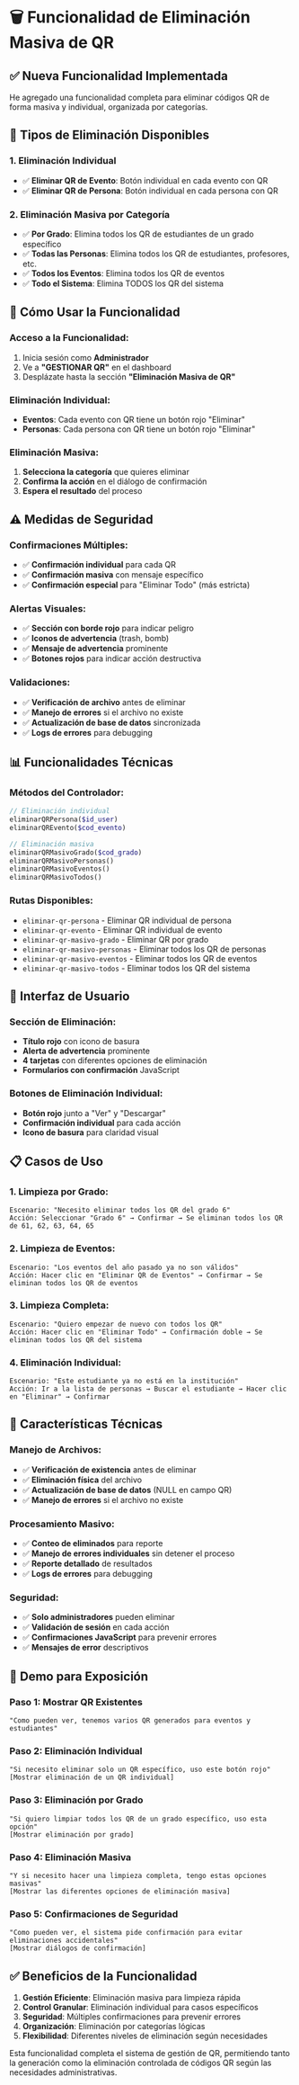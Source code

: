 # 🗑️ Funcionalidad de Eliminación Masiva de QR

## ✅ **Nueva Funcionalidad Implementada**

He agregado una funcionalidad completa para eliminar códigos QR de forma masiva y individual, organizada por categorías.

## 🎯 **Tipos de Eliminación Disponibles**

### **1. Eliminación Individual**
- ✅ **Eliminar QR de Evento**: Botón individual en cada evento con QR
- ✅ **Eliminar QR de Persona**: Botón individual en cada persona con QR

### **2. Eliminación Masiva por Categoría**
- ✅ **Por Grado**: Elimina todos los QR de estudiantes de un grado específico
- ✅ **Todas las Personas**: Elimina todos los QR de estudiantes, profesores, etc.
- ✅ **Todos los Eventos**: Elimina todos los QR de eventos
- ✅ **Todo el Sistema**: Elimina TODOS los QR del sistema

## 🚀 **Cómo Usar la Funcionalidad**

### **Acceso a la Funcionalidad:**
1. Inicia sesión como **Administrador**
2. Ve a **"GESTIONAR QR"** en el dashboard
3. Desplázate hasta la sección **"Eliminación Masiva de QR"**

### **Eliminación Individual:**
- **Eventos**: Cada evento con QR tiene un botón rojo "Eliminar"
- **Personas**: Cada persona con QR tiene un botón rojo "Eliminar"

### **Eliminación Masiva:**
1. **Selecciona la categoría** que quieres eliminar
2. **Confirma la acción** en el diálogo de confirmación
3. **Espera el resultado** del proceso

## ⚠️ **Medidas de Seguridad**

### **Confirmaciones Múltiples:**
- ✅ **Confirmación individual** para cada QR
- ✅ **Confirmación masiva** con mensaje específico
- ✅ **Confirmación especial** para "Eliminar Todo" (más estricta)

### **Alertas Visuales:**
- ✅ **Sección con borde rojo** para indicar peligro
- ✅ **Iconos de advertencia** (trash, bomb)
- ✅ **Mensaje de advertencia** prominente
- ✅ **Botones rojos** para indicar acción destructiva

### **Validaciones:**
- ✅ **Verificación de archivo** antes de eliminar
- ✅ **Manejo de errores** si el archivo no existe
- ✅ **Actualización de base de datos** sincronizada
- ✅ **Logs de errores** para debugging

## 📊 **Funcionalidades Técnicas**

### **Métodos del Controlador:**
```php
// Eliminación individual
eliminarQRPersona($id_user)
eliminarQREvento($cod_evento)

// Eliminación masiva
eliminarQRMasivoGrado($cod_grado)
eliminarQRMasivoPersonas()
eliminarQRMasivoEventos()
eliminarQRMasivoTodos()
```

### **Rutas Disponibles:**
- `eliminar-qr-persona` - Eliminar QR individual de persona
- `eliminar-qr-evento` - Eliminar QR individual de evento
- `eliminar-qr-masivo-grado` - Eliminar QR por grado
- `eliminar-qr-masivo-personas` - Eliminar todos los QR de personas
- `eliminar-qr-masivo-eventos` - Eliminar todos los QR de eventos
- `eliminar-qr-masivo-todos` - Eliminar todos los QR del sistema

## 🎨 **Interfaz de Usuario**

### **Sección de Eliminación:**
- **Título rojo** con icono de basura
- **Alerta de advertencia** prominente
- **4 tarjetas** con diferentes opciones de eliminación
- **Formularios con confirmación** JavaScript

### **Botones de Eliminación Individual:**
- **Botón rojo** junto a "Ver" y "Descargar"
- **Confirmación individual** para cada acción
- **Icono de basura** para claridad visual

## 📋 **Casos de Uso**

### **1. Limpieza por Grado:**
```
Escenario: "Necesito eliminar todos los QR del grado 6"
Acción: Seleccionar "Grado 6" → Confirmar → Se eliminan todos los QR de 61, 62, 63, 64, 65
```

### **2. Limpieza de Eventos:**
```
Escenario: "Los eventos del año pasado ya no son válidos"
Acción: Hacer clic en "Eliminar QR de Eventos" → Confirmar → Se eliminan todos los QR de eventos
```

### **3. Limpieza Completa:**
```
Escenario: "Quiero empezar de nuevo con todos los QR"
Acción: Hacer clic en "Eliminar Todo" → Confirmación doble → Se eliminan todos los QR del sistema
```

### **4. Eliminación Individual:**
```
Escenario: "Este estudiante ya no está en la institución"
Acción: Ir a la lista de personas → Buscar el estudiante → Hacer clic en "Eliminar" → Confirmar
```

## 🔧 **Características Técnicas**

### **Manejo de Archivos:**
- ✅ **Verificación de existencia** antes de eliminar
- ✅ **Eliminación física** del archivo
- ✅ **Actualización de base de datos** (NULL en campo QR)
- ✅ **Manejo de errores** si el archivo no existe

### **Procesamiento Masivo:**
- ✅ **Conteo de eliminados** para reporte
- ✅ **Manejo de errores individuales** sin detener el proceso
- ✅ **Reporte detallado** de resultados
- ✅ **Logs de errores** para debugging

### **Seguridad:**
- ✅ **Solo administradores** pueden eliminar
- ✅ **Validación de sesión** en cada acción
- ✅ **Confirmaciones JavaScript** para prevenir errores
- ✅ **Mensajes de error** descriptivos

## 🎯 **Demo para Exposición**

### **Paso 1: Mostrar QR Existentes**
```
"Como pueden ver, tenemos varios QR generados para eventos y estudiantes"
```

### **Paso 2: Eliminación Individual**
```
"Si necesito eliminar solo un QR específico, uso este botón rojo"
[Mostrar eliminación de un QR individual]
```

### **Paso 3: Eliminación por Grado**
```
"Si quiero limpiar todos los QR de un grado específico, uso esta opción"
[Mostrar eliminación por grado]
```

### **Paso 4: Eliminación Masiva**
```
"Y si necesito hacer una limpieza completa, tengo estas opciones masivas"
[Mostrar las diferentes opciones de eliminación masiva]
```

### **Paso 5: Confirmaciones de Seguridad**
```
"Como pueden ver, el sistema pide confirmación para evitar eliminaciones accidentales"
[Mostrar diálogos de confirmación]
```

## ✅ **Beneficios de la Funcionalidad**

1. **Gestión Eficiente**: Eliminación masiva para limpieza rápida
2. **Control Granular**: Eliminación individual para casos específicos
3. **Seguridad**: Múltiples confirmaciones para prevenir errores
4. **Organización**: Eliminación por categorías lógicas
5. **Flexibilidad**: Diferentes niveles de eliminación según necesidades

Esta funcionalidad completa el sistema de gestión de QR, permitiendo tanto la generación como la eliminación controlada de códigos QR según las necesidades administrativas. 